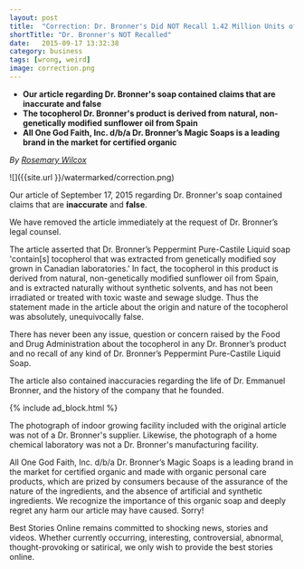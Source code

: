 ```yaml
---
layout: post
title:  "Correction: Dr. Bronner's Did NOT Recall 1.42 Million Units of Pure-Castile Soap"
shortTitle: "Dr. Bronner's NOT Recalled"
date:   2015-09-17 13:32:38
category: business
tags: [wrong, weird]
image: correction.png
---
```


- __Our article regarding Dr. Bronner's soap contained claims that are inaccurate and false__
- __The tocopherol Dr. Bronner's product is derived from natural, non-genetically modified sunflower oil from Spain__
- __All One God Faith, Inc. d/b/a Dr. Bronner’s Magic Soaps is a leading brand in the market for certified organic__

*By [Rosemary Wilcox](https://www.facebook.com/rosemarypwilcox)*

![]({{site.url }}/watermarked/correction.png)

Our article of September 17, 2015 regarding Dr. Bronner's soap
contained claims that are __inaccurate__ and __false__.

We have removed the article immediately at the request of Dr. Bronner’s legal counsel.

The article asserted that Dr. Bronner’s Peppermint Pure-Castile Liquid soap
'contain[s] tocopherol that was extracted from genetically modified soy grown in
Canadian laboratories.'  In fact, the tocopherol in this product is derived from natural,
non-genetically modified sunflower oil from Spain, and is extracted naturally without
synthetic solvents, and has not been irradiated or treated with toxic waste and sewage
sludge. Thus the statement made in the article about the origin and nature of the
tocopherol was absolutely, unequivocally false.

There has never been any issue, question or concern raised by the Food and Drug Administration about the tocopherol in any Dr. Bronner’s product and no recall of any kind of Dr. Bronner’s Peppermint Pure-Castile Liquid Soap. 

The article also contained inaccuracies regarding the life of Dr. Emmanuel Bronner, and the history of the company that he founded. 

{% include ad_block.html %}

The photograph of indoor growing facility included with the original article was not of a Dr. Bronner's supplier.  Likewise,
the photograph of a home chemical laboratory was not a Dr. Bronner's manufacturing facility. 

All One God Faith, Inc. d/b/a Dr. Bronner’s Magic Soaps is a leading brand in the market for certified organic and made with organic personal care products, which are prized by consumers because of the assurance of the nature of the ingredients, and the absence of artificial and synthetic ingredients. We recognize the importance of this organic soap and deeply regret any harm our article may have caused.  Sorry!

Best Stories Online remains committed to shocking news, stories and videos. Whether currently occurring, interesting, controversial, abnormal, thought-provoking or satirical, we only wish to provide the best stories online.

